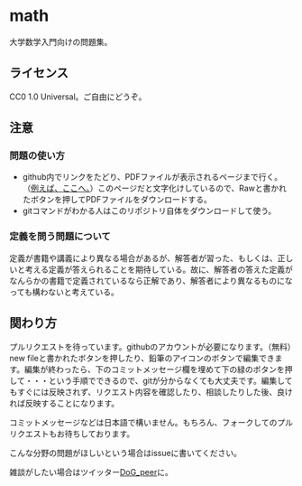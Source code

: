# math
大学数学入門向けの問題集。

## ライセンス
CC0 1.0 Universal。ご自由にどうぞ。
## 注意
### 問題の使い方
* github内でリンクをたどり、PDFファイルが表示されるページまで行く。（[例えば、ここへ。](https://github.com/DoG-peer/math/blob/master/algebra/1.pdf)）このページだと文字化けしているので、Rawと書かれたボタンを押してPDFファイルをダウンロードする。
* gitコマンドがわかる人はこのリポジトリ自体をダウンロードして使う。

### 定義を問う問題について
定義が書籍や講義により異なる場合があるが、解答者が習った、もしくは、正しいと考える定義が答えられることを期待している。故に、解答者の答えた定義がなんらかの書籍で定義されているなら正解であり、解答者により異なるものになっても構わないと考えている。

## 関わり方
プルリクエストを待っています。githubのアカウントが必要になります。（無料）new fileと書かれたボタンを押したり、鉛筆のアイコンのボタンで編集できます。編集が終わったら、下のコミットメッセージ欄を埋めて下の緑のボタンを押して・・・という手順でできるので、gitが分からなくても大丈夫です。編集してもすぐには反映されず、リクエスト内容を確認したり、相談したりした後、良ければ反映することになります。

コミットメッセージなどは日本語で構いません。もちろん、フォークしてのプルリクエストもお待ちしております。

こんな分野の問題がほしいという場合はissueに書いてください。

雑談がしたい場合はツイッター[DoG_peer](https://twitter.com/DoG_peer)に。
